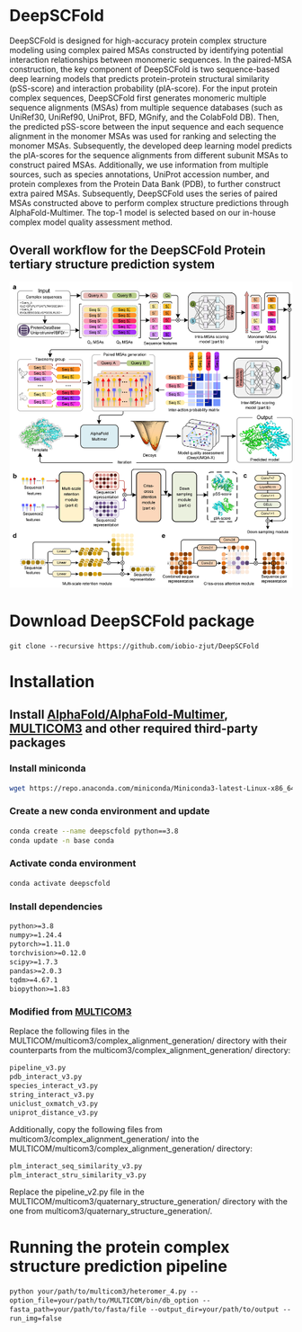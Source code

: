 # DeepSCFold

DeepSCFold is designed for high-accuracy protein complex structure modeling using complex paired MSAs constructed by identifying potential interaction relationships between monomeric sequences. In the paired-MSA construction, the key component of DeepSCFold is two sequence-based deep learning models that predicts protein-protein structural similarity (pSS-score) and interaction probability (pIA-score). For the input protein complex sequences, DeepSCFold first generates monomeric multiple sequence alignments (MSAs) from multiple sequence databases (such as UniRef30, UniRef90, UniProt, BFD, MGnify, and the ColabFold DB). Then, the predicted pSS-score between the input sequence and each sequence alignment in the monomer MSAs was used for ranking and selecting the monomer MSAs. Subsequently, the developed deep learning model predicts the pIA-scores for the sequence alignments from different subunit MSAs to construct paired MSAs. Additionally, we use information from multiple sources, such as species annotations, UniProt accession number, and protein complexes from the Protein Data Bank (PDB), to further construct extra paired MSAs. Subsequently, DeepSCFold uses the series of paired MSAs constructed above to perform complex structure predictions through AlphaFold-Multimer. The top-1 model is selected based on our in-house complex model quality assessment method.

## **Overall workflow for the DeepSCFold Protein tertiary structure prediction system**
![DeepSCFold pipeline](Pipline.png)

# **Download DeepSCFold package**

```
git clone --recursive https://github.com/iobio-zjut/DeepSCFold 
```

# **Installation**

## **Install [AlphaFold/AlphaFold-Multimer](https://github.com/google-deepmind/alphafold), [MULTICOM3](https://github.com/BioinfoMachineLearning/MULTICOM3/releases/tag/v1.0.0) and other required third-party packages**

### **Install miniconda**

``` bash
wget https://repo.anaconda.com/miniconda/Miniconda3-latest-Linux-x86_64.sh && bash Miniconda3-latest-Linux-x86_64.sh
```

### **Create a new conda environment and update**

``` bash
conda create --name deepscfold python==3.8
conda update -n base conda
```

### **Activate conda environment**

``` bash
conda activate deepscfold
```

### **Install dependencies**

```
python>=3.8
numpy>=1.24.4
pytorch>=1.11.0
torchvision>=0.12.0
scipy>=1.7.3
pandas>=2.0.3
tqdm>=4.67.1
biopython>=1.83
```

### **Modified from [MULTICOM3](https://github.com/BioinfoMachineLearning/MULTICOM3/releases/tag/v1.0.0)**

Replace the following files in the MULTICOM/multicom3/complex_alignment_generation/ directory with their counterparts from the multicom3/complex_alignment_generation/ directory:
```
pipeline_v3.py
pdb_interact_v3.py
species_interact_v3.py
string_interact_v3.py
uniclust_oxmatch_v3.py
uniprot_distance_v3.py
```
Additionally, copy the following files from multicom3/complex_alignment_generation/ into the MULTICOM/multicom3/complex_alignment_generation/ directory:
```
plm_interact_seq_similarity_v3.py
plm_interact_stru_similarity_v3.py
```
Replace the pipeline_v2.py file in the MULTICOM/multicom3/quaternary_structure_generation/ directory with the one from multicom3/quaternary_structure_generation/.


# **Running the protein complex structure prediction pipeline**
```
python your/path/to/multicom3/heteromer_4.py --option_file=your/path/to/MULTICOM/bin/db_option --fasta_path=your/path/to/fasta/file --output_dir=your/path/to/output --run_img=false
```

